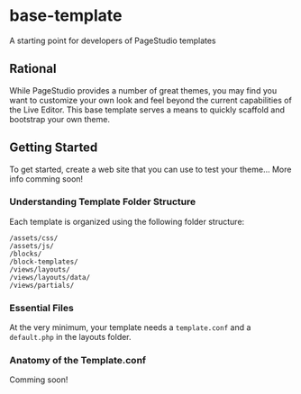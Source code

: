 # base-template
A starting point for developers of PageStudio templates

## Rational

While PageStudio provides a number of great themes, you may find you want to customize your own look and feel beyond the current capabilities of the Live Editor. This base template serves a means to quickly scaffold and bootstrap your own theme.

## Getting Started

To get started, create a web site that you can use to test your theme...
More info comming soon!

### Understanding Template Folder Structure

Each template is organized using the following folder structure:

```
/assets/css/
/assets/js/
/blocks/
/block-templates/
/views/layouts/
/views/layouts/data/
/views/partials/
```

### Essential Files

At the very minimum, your template needs a `template.conf` and a `default.php` in the layouts folder.

### Anatomy of the Template.conf

Comming soon!
